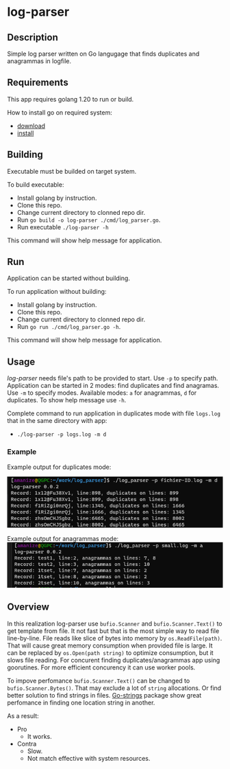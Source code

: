 # log-parser

## Description

Simple log parser written on Go langugage that finds duplicates and anagrammas in logfile.

## Requirements

This app requires golang 1.20 to run or build.

How to install go on required system:

- [download](https://go.dev/dl/)
- [install](https://go.dev/doc/install)

## Building

Executable must be builded on target system.

To build executable:

- Install golang by instruction.
- Clone this repo.
- Change current directory to clonned repo dir.
- Run `go build -o log-parser ./cmd/log_parser.go`.
- Run executable `./log-parser -h`

This command will show help message for application.

## Run

Application can be started without building.

To run application without building:

- Install golang by instruction.
- Clone this repo.
- Change current directory to clonned repo dir.
- Run `go run ./cmd/log_parser.go -h`.

This command will show help message for application.

## Usage

*log-parser* needs file's path to be provided to start. Use `-p` to specify path.
Application can be started in 2 modes: find duplicates and find anagramas. Use `-m` to specify modes. Available modes: `a` for anagrammas, `d` for duplicates.
To show help message use `-h`.

Complete command to run application in duplicates mode with file `logs.log` that in the same directory with app:

- `./log-parser -p logs.log -m d`

### Example

Example output for duplicates mode:

![Duplicate output example](duplicate_example.png)

Example output for anagrammas mode:
![Anagrammas outour example](anagrammas_example.png)

## Overview

In this realization log-parser use `bufio.Scanner` and `bufio.Scanner.Text()` to get template from file. It not fast but that is the most simple way to read file line-by-line.
File reads like slice of bytes into memory by `os.ReadFile(path)`. That will cause great memory consumption when provided file is large. It can be replaced by `os.Open(path string)` to optimize consumption, but it slows file reading.
For concurent finding duplicates/anagrammas app using goorutines. For more efficient concurency it can use worker pools.

To impove perfomance `bufio.Scanner.Text()` can be changed to `bufio.Scanner.Bytes()`. That may exclude a lot of `string` allocations. Or find better solution to find strings in files. [Go-strings](https://pkg.go.dev/github.com/boyter/go-string#RemoveStringDuplicates) package show great perfomance in finding one location string in another.

As a result:

- Pro
  - It works.  
- Contra
  - Slow.
  - Not match effective with system resources.
